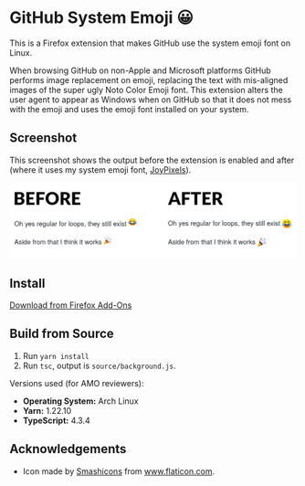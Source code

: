 # GitHub System Emoji 😀

This is a Firefox extension that makes GitHub use the system emoji font on
Linux.

When browsing GitHub on non-Apple and Microsoft platforms GitHub performs image
replacement on emoji, replacing the text with mis-aligned images of the super
ugly Noto Color Emoji font. This extension alters the user agent to appear as
Windows when on GitHub so that it does not mess with the emoji and uses the
emoji font installed on your system.

## Screenshot

This screenshot shows the output before the extension is enabled and after
(where it uses my system emoji font, [JoyPixels](https://www.joypixels.com/)).

<img src="screenshots/Screenshot.png" width="613" alt="Screenshot showing emoji before/after enabling this extension">

## Install

[Download from Firefox Add-Ons](https://addons.mozilla.org/en-US/firefox/addon/github-system-emoji/)

## Build from Source

1. Run `yarn install`
2. Run `tsc`, output is `source/background.js`.

Versions used (for AMO reviewers):

* **Operating System:** Arch Linux
* **Yarn:** 1.22.10
* **TypeScript:** 4.3.4

## Acknowledgements

* Icon made by <a href="https://www.flaticon.com/authors/smashicons" title="Smashicons">Smashicons</a>
  from <a href="https://www.flaticon.com/" title="Flaticon">www.flaticon.com</a>.
